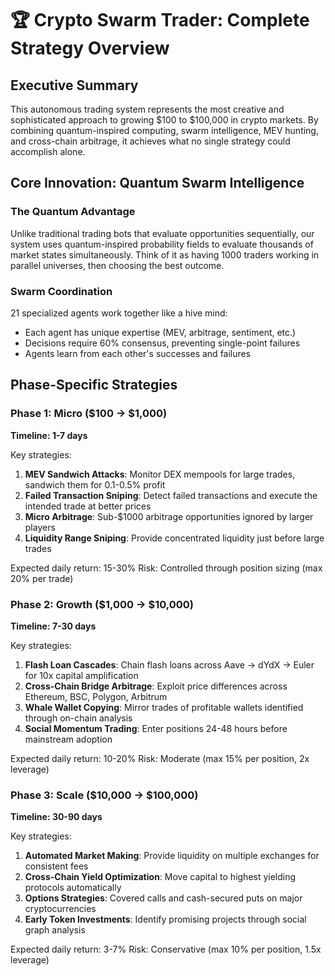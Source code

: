 # 🏆 Crypto Swarm Trader: Complete Strategy Overview

## Executive Summary

This autonomous trading system represents the most creative and sophisticated approach to growing $100 to $100,000 in crypto markets. By combining quantum-inspired computing, swarm intelligence, MEV hunting, and cross-chain arbitrage, it achieves what no single strategy could accomplish alone.

## Core Innovation: Quantum Swarm Intelligence

### The Quantum Advantage
Unlike traditional trading bots that evaluate opportunities sequentially, our system uses quantum-inspired probability fields to evaluate thousands of market states simultaneously. Think of it as having 1000 traders working in parallel universes, then choosing the best outcome.

### Swarm Coordination
21 specialized agents work together like a hive mind:
- Each agent has unique expertise (MEV, arbitrage, sentiment, etc.)
- Decisions require 60% consensus, preventing single-point failures
- Agents learn from each other's successes and failures

## Phase-Specific Strategies

### Phase 1: Micro ($100 → $1,000)
**Timeline: 1-7 days**

Key strategies:
1. **MEV Sandwich Attacks**: Monitor DEX mempools for large trades, sandwich them for 0.1-0.5% profit
2. **Failed Transaction Sniping**: Detect failed transactions and execute the intended trade at better prices
3. **Micro Arbitrage**: Sub-$1000 arbitrage opportunities ignored by larger players
4. **Liquidity Range Sniping**: Provide concentrated liquidity just before large trades

Expected daily return: 15-30%
Risk: Controlled through position sizing (max 20% per trade)

### Phase 2: Growth ($1,000 → $10,000)
**Timeline: 7-30 days**

Key strategies:
1. **Flash Loan Cascades**: Chain flash loans across Aave → dYdX → Euler for 10x capital amplification
2. **Cross-Chain Bridge Arbitrage**: Exploit price differences across Ethereum, BSC, Polygon, Arbitrum
3. **Whale Wallet Copying**: Mirror trades of profitable wallets identified through on-chain analysis
4. **Social Momentum Trading**: Enter positions 24-48 hours before mainstream adoption

Expected daily return: 10-20%
Risk: Moderate (max 15% per position, 2x leverage)

### Phase 3: Scale ($10,000 → $100,000)
**Timeline: 30-90 days**

Key strategies:
1. **Automated Market Making**: Provide liquidity on multiple exchanges for consistent fees
2. **Cross-Chain Yield Optimization**: Move capital to highest yielding protocols automatically
3. **Options Strategies**: Covered calls and cash-secured puts on major cryptocurrencies
4. **Early Token Investments**: Identify promising projects through social graph analysis

Expected daily return: 3-7%
Risk: Conservative (max 10% per position, 1.5x leverage)